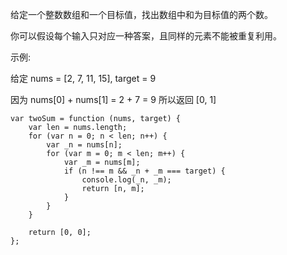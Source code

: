 给定一个整数数组和一个目标值，找出数组中和为目标值的两个数。

你可以假设每个输入只对应一种答案，且同样的元素不能被重复利用。

示例:

给定 nums = [2, 7, 11, 15], target = 9

因为 nums[0] + nums[1] = 2 + 7 = 9
所以返回 [0, 1]

    var twoSum = function (nums, target) {
        var len = nums.length;
        for (var n = 0; n < len; n++) {
            var _n = nums[n];
            for (var m = 0; m < len; m++) {
                var _m = nums[m];
                if (n !== m && _n + _m === target) {
                    console.log(_n, _m);
                    return [n, m];
                }
            }
        }

        return [0, 0];
    };

